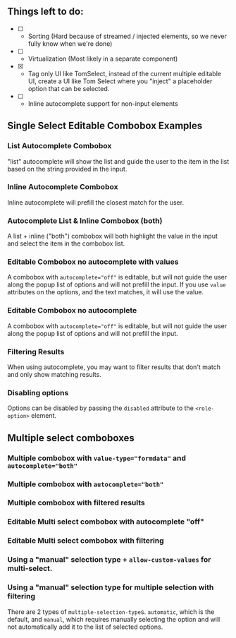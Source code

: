 ---
---

## Things left to do:

- [ ] - Sorting (Hard because of streamed / injected elements, so we never fully know when we're done)
- [ ] - Virtualization (Most likely in a separate component)
- [x] - Tag only UI like TomSelect, instead of the current multiple editable UI, create a UI like Tom Select where you "inject" a placeholder option that can be selected.
- [ ] - Inline autocomplete support for non-input elements

<role-combobox hidden></role-combobox>
<role-option hidden></role-option>

## Single Select Editable Combobox Examples

### List Autocomplete Combobox

"list" autocomplete will show the list and guide the user to the item in the list based
on the string provided in the input.

<light-preview preview-mode="shadow-dom" script-scope="shadow-dom">
  <template slot="code">
    <form>
      <role-combobox name="combobox" autocomplete="list">
        <input slot="trigger" value="blah">
        <div slot="options">
          <role-option>Capybara</role-option>
          <role-option>Rhino</role-option>
          <role-option>Badger mole</role-option>
          <role-option>Flamingo</role-option>
          <role-option>Tortoise</role-option>
          <role-option>Killer Whale</role-option>
          <role-option>Opossum</role-option>
          <role-option>Turtle</role-option>
          <role-option>Elephant</role-option>
          <role-option>Dove</role-option>
          <role-option>Sparrow</role-option>
          <role-option>Platypus</role-option>
          <role-option>Zebra</role-option>
          <role-option>Dog</role-option>
          <role-option>Cat</role-option>
          <role-option>Swan</role-option>
          <role-option>Goose</role-option>
        </div>
      </role-combobox>
      <br>
      <button type="reset">Reset</button>
    </form>
    <%= render DebugInfo.new("role-combobox") %>
  </template>
</light-preview>


### Inline Autocomplete Combobox

Inline autocomplete will prefill the closest match for the user.

<light-preview preview-mode="shadow-dom" script-scope="shadow-dom">
  <template slot="code">
    <form>
      <role-combobox name="combobox" autocomplete="inline">
        <input slot="trigger">
        <div slot="options">
          <role-option>Capybara</role-option>
          <role-option>Rhino</role-option>
          <role-option>Badger mole</role-option>
          <role-option>Flamingo</role-option>
          <role-option>Tortoise</role-option>
          <role-option>Killer Whale</role-option>
          <role-option>Opossum</role-option>
          <role-option>Turtle</role-option>
          <role-option>Elephant</role-option>
          <role-option>Dove</role-option>
          <role-option>Sparrow</role-option>
          <role-option>Platypus</role-option>
          <role-option>Zebra</role-option>
          <role-option>Dog</role-option>
          <role-option>Cat</role-option>
          <role-option>Swan</role-option>
          <role-option>Goose</role-option>
        </div>
      </role-combobox>
      <br>
      <button type="reset">Reset</button>
    </form>
    <%= render DebugInfo.new("role-combobox") %>
  </template>
</light-preview>

### Autocomplete List & Inline Combobox (both)

A list + inline ("both") combobox will both highlight the value in the input and select the item in the combobox list.


<light-preview preview-mode="shadow-dom" script-scope="shadow-dom">
  <template slot="code">
    <form>
      <role-combobox name="combobox" autocomplete="both">
        <input slot="trigger">
        <div slot="options">
          <role-option>Capybara</role-option>
          <role-option>Rhino</role-option>
          <role-option>Badger mole</role-option>
          <role-option>Flamingo</role-option>
          <role-option>Tortoise</role-option>
          <role-option>Killer Whale</role-option>
          <role-option>Opossum</role-option>
          <role-option>Turtle</role-option>
          <role-option>Elephant</role-option>
          <role-option>Dove</role-option>
          <role-option>Sparrow</role-option>
          <role-option>Platypus</role-option>
          <role-option>Zebra</role-option>
          <role-option>Dog</role-option>
          <role-option>Cat</role-option>
          <role-option>Swan</role-option>
          <role-option>Goose</role-option>
        </div>
      </role-combobox>
      <br>
      <button type="reset">Reset</button>
    </form>
    <%= render DebugInfo.new("role-combobox") %>
  </template>
</light-preview>

### Editable Combobox no autocomplete with values

A combobox with `autocomplete="off"` is editable, but will not guide the user along the popup list
of options and will not prefill the input. If you use `value` attributes on the options, and the text matches, it will use the value.

<light-preview preview-mode="shadow-dom" script-scope="shadow-dom">
  <template slot="code">
    <form>
      <role-combobox name="combobox" autocomplete="list">
        <input slot="trigger">
        <div slot="options">
          <role-option value="1">Option 1</role-option>
          <role-option value="2">Option 2</role-option>
          <role-option value="3">Option 3</role-option>
          <role-option value="4" selected>Option 4</role-option>
          <role-option value="5">Option 5</role-option>
          <role-option value="6">Option 6</role-option>
          <role-option value="7">Option 7</role-option>
          <role-option value="8">Option 8</role-option>
          <role-option value="9">Option 9</role-option>
          <role-option value="10">Option 10</role-option>
        </div>
      </role-combobox>
      <br>
      <button type="reset">Reset</button>
    </form>
    <%= render DebugInfo.new("role-combobox") %>
  </template>
</light-preview>

### Editable Combobox no autocomplete

A combobox with `autocomplete="off"` is editable, but will not guide the user along the popup list
of options and will not prefill the input.

<light-preview preview-mode="shadow-dom" script-scope="shadow-dom">
  <template slot="code">
    <form>
      <role-combobox name="combobox" autocomplete="off">
        <input slot="trigger">
        <div slot="options">
          <role-option>Capybara</role-option>
          <role-option>Rhino</role-option>
          <role-option>Badger mole</role-option>
          <role-option>Flamingo</role-option>
          <role-option>Tortoise</role-option>
          <role-option>Killer Whale</role-option>
          <role-option>Opossum</role-option>
          <role-option>Turtle</role-option>
          <role-option>Elephant</role-option>
          <role-option>Dove</role-option>
          <role-option>Sparrow</role-option>
          <role-option>Platypus</role-option>
          <role-option>Zebra</role-option>
          <role-option>Dog</role-option>
          <role-option>Cat</role-option>
          <role-option>Swan</role-option>
          <role-option>Goose</role-option>
        </div>
      </role-combobox>
      <br>
      <button type="reset">Reset</button>
    </form>
    <%= render DebugInfo.new("role-combobox") %>
  </template>
</light-preview>


### Filtering Results

When using autocomplete, you may want to filter results that don't match and only show matching results.

<light-preview preview-mode="shadow-dom" script-scope="shadow-dom">
  <template slot="code">
    <form>
      <role-combobox name="combobox" autocomplete="both" filter-results>
        <input slot="trigger">
        <div slot="options">
          <role-option>Capybara</role-option>
          <role-option>Rhino</role-option>
          <role-option>Badger mole</role-option>
          <role-option>Flamingo</role-option>
          <role-option>Tortoise</role-option>
          <role-option>Killer Whale</role-option>
          <role-option>Opossum</role-option>
          <role-option>Turtle</role-option>
          <role-option>Elephant</role-option>
          <role-option>Dove</role-option>
          <role-option>Sparrow</role-option>
          <role-option>Platypus</role-option>
          <role-option>Zebra</role-option>
          <role-option>Dog</role-option>
          <role-option>Cat</role-option>
          <role-option>Swan</role-option>
          <role-option>Goose</role-option>
        </div>
      </role-combobox>
      <br>
      <button type="reset">Reset</button>
    </form>
    <%= render DebugInfo.new("role-combobox") %>
  </template>
</light-preview>

### Disabling options

Options can be disabled by passing the `disabled` attribute to the `<role-option>` element.

<light-preview preview-mode="shadow-dom" script-scope="shadow-dom">
  <template slot="code">
    <form>
      <role-combobox name="combobox">
        <input slot="trigger">
        <div slot="options">
          <role-option disabled>Capybara</role-option>
          <role-option>Rhino</role-option>
          <role-option>Badger mole</role-option>
          <role-option disabled>Flamingo</role-option>
          <role-option>Tortoise</role-option>
          <role-option>Killer Whale</role-option>
          <role-option>Opossum</role-option>
          <role-option>Turtle</role-option>
          <role-option>Elephant</role-option>
          <role-option>Dove</role-option>
          <role-option disabled>Sparrow</role-option>
          <role-option>Platypus</role-option>
          <role-option>Zebra</role-option>
          <role-option>Dog</role-option>
          <role-option>Cat</role-option>
          <role-option>Swan</role-option>
          <role-option disabled>Goose</role-option>
        </div>
      </role-combobox>
      <br>
      <button type="reset">Reset</button>
    </form>
    <%= render DebugInfo.new("role-combobox") %>
  </template>
</light-preview>

## Multiple select comboboxes

### Multiple combobox with `value-type="formdata"` and `autocomplete="both"`

<light-preview preview-mode="shadow-dom" script-scope="shadow-dom">
  <template slot="code">
    <form>
      <label>
        <span>Editable multiple combobox with autocomplete of "both" with an value type of "formdata"</span>
        <br>
        <role-combobox multiple editable value-type="formdata" name="combobox">
          <input slot="trigger">
          <div slot="options">
            <role-option>Honeybadger</role-option>
            <role-option selected>Rhino</role-option>
            <role-option>Badger mole</role-option>
            <role-option>Flamingo</role-option>
            <role-option selected>Tortoise</role-option>
            <role-option>Killer Whale</role-option>
            <role-option>Opossum</role-option>
          </div>
        </role-combobox>
      </label>
      <br>
      <button type="reset">Reset</button>
    </form>
    <%= render DebugInfo.new("role-combobox") %>
  </template>
</light-preview>

### Multiple combobox with `autocomplete="both"`

<light-preview preview-mode="shadow-dom" script-scope="shadow-dom">
  <template slot="code">
    <form>
      <label>
        <span>Editable multiple combobox with autocomplete of "both"</span>
        <br>
        <role-combobox multiple autocomplete="both" name="combobox">
          <input slot="trigger">
          <div slot="options">
            <role-option>Honeybadger</role-option>
            <role-option selected>Rhino</role-option>
            <role-option>Badger mole</role-option>
            <role-option>Flamingo</role-option>
            <role-option selected>Tortoise</role-option>
            <role-option>Killer Whale</role-option>
            <role-option>Opossum</role-option>
          </div>
        </role-combobox>
      </label>
      <br>
      <button type="reset">Reset</button>
    </form>
    <%= render DebugInfo.new("role-combobox") %>
  </template>
</light-preview>

### Multiple combobox with filtered results

<light-preview preview-mode="shadow-dom" script-scope="shadow-dom">
  <template slot="code">
    <form>
      <role-combobox multiple name="combobox" autocomplete="both" filter-results>
        <input slot="trigger">
        <div slot="options">
          <role-option>Capybara</role-option>
          <role-option>Rhino</role-option>
          <role-option>Badger mole</role-option>
          <role-option>Flamingo</role-option>
          <role-option>Tortoise</role-option>
          <role-option selected>Killer Whale</role-option>
          <role-option>Opossum</role-option>
          <role-option>Turtle</role-option>
          <role-option>Elephant</role-option>
          <role-option>Dove</role-option>
          <role-option>Sparrow</role-option>
          <role-option>Platypus</role-option>
          <role-option>Zebra</role-option>
          <role-option>Dog</role-option>
          <role-option>Cat</role-option>
          <role-option>Swan</role-option>
          <role-option>Goose</role-option>
        </div>
      </role-combobox>
      <br>
      <button type="reset">Reset</button>
    </form>
    <%= render DebugInfo.new("role-combobox") %>
  </template>
</light-preview>


### Editable Multi select combobox with autocomplete "off"

<light-preview preview-mode="shadow-dom" script-scope="shadow-dom">
  <template slot="code">
    <form>
      <role-combobox multiple name="combobox" autocomplete="off">
        <input slot="trigger">
        <div slot="options">
          <role-option>Capybara</role-option>
          <role-option>Rhino</role-option>
          <role-option selected>Badger mole</role-option>
          <role-option selected>Flamingo</role-option>
          <role-option selected>Tortoise</role-option>
          <role-option>Killer Whale</role-option>
          <role-option>Opossum</role-option>
          <role-option>Turtle</role-option>
          <role-option>Elephant</role-option>
          <role-option>Dove</role-option>
          <role-option>Sparrow</role-option>
          <role-option>Platypus</role-option>
          <role-option>Zebra</role-option>
          <role-option>Dog</role-option>
          <role-option>Cat</role-option>
          <role-option>Swan</role-option>
          <role-option>Goose</role-option>
        </div>
      </role-combobox>
      <br>
      <button type="reset">Reset</button>
    </form>
    <%= render DebugInfo.new("role-combobox") %>
  </template>
</light-preview>

### Editable Multi select combobox with filtering

<light-preview preview-mode="shadow-dom" script-scope="shadow-dom">
  <template slot="code">
    <form>
      <role-combobox multiple name="combobox" autocomplete="both" filter-results>
        <input slot="trigger">
        <div slot="options">
          <role-option>Capybara</role-option>
          <role-option>Rhino</role-option>
          <role-option>Badger mole</role-option>
          <role-option>Flamingo</role-option>
          <role-option>Tortoise</role-option>
          <role-option>Killer Whale</role-option>
          <role-option>Opossum</role-option>
          <role-option>Turtle</role-option>
          <role-option>Elephant</role-option>
          <role-option>Dove</role-option>
          <role-option>Sparrow</role-option>
          <role-option>Platypus</role-option>
          <role-option>Zebra</role-option>
          <role-option>Dog</role-option>
          <role-option>Cat</role-option>
          <role-option>Swan</role-option>
          <role-option>Goose</role-option>
        </div>
      </role-combobox>
      <br>
      <button type="reset">Reset</button>
    </form>
    <%= render DebugInfo.new("role-combobox") %>
  </template>
</light-preview>

### Using a "manual" selection type + `allow-custom-values` for multi-select.

<light-preview preview-mode="shadow-dom" script-scope="shadow-dom">
  <template slot="code">
    <form>
      <role-combobox
        multiple
        multiple-selection-type="manual"
        allow-custom-values
        filter-results=""
        autocomplete="both"
        name="combobox"
      >
        <input slot="trigger">
        <div slot="options">
          <role-option>Capybara</role-option>
          <role-option>Rhino</role-option>
          <role-option>Badger mole</role-option>
          <role-option>Flamingo</role-option>
          <role-option>Tortoise</role-option>
          <role-option selected>Killer Whale</role-option>
          <role-option>Opossum</role-option>
          <role-option>Turtle</role-option>
          <role-option>Elephant</role-option>
          <role-option>Dove</role-option>
          <role-option>Sparrow</role-option>
          <role-option>Platypus</role-option>
          <role-option>Zebra</role-option>
          <role-option>Dog</role-option>
          <role-option>Cat</role-option>
          <role-option>Swan</role-option>
          <role-option>Goose</role-option>
        </div>
      </role-combobox>
      <br>
      <button type="reset">Reset</button>
    </form>
    <%= render DebugInfo.new("role-combobox") %>
  </template>
</light-preview>


### Using a "manual" selection type for multiple selection with filtering

There are 2 types of `multiple-selection-type`s. `automatic`, which is the default, and `manual`, which requires manually
selecting the option and will not automatically add it to the list of selected options.

<light-preview preview-mode="shadow-dom" script-scope="shadow-dom">
  <template slot="code">
    <form>
      <role-combobox multiple editable multiple-selection-type="manual" filter-results="" autocomplete="both" name="combobox">
        <input slot="trigger">
        <div slot="options">
          <role-option>Capybara</role-option>
          <role-option>Rhino</role-option>
          <role-option>Badger mole</role-option>
          <role-option>Flamingo</role-option>
          <role-option>Tortoise</role-option>
          <role-option selected>Killer Whale</role-option>
          <role-option>Opossum</role-option>
          <role-option>Turtle</role-option>
          <role-option>Elephant</role-option>
          <role-option>Dove</role-option>
          <role-option>Sparrow</role-option>
          <role-option>Platypus</role-option>
          <role-option>Zebra</role-option>
          <role-option>Dog</role-option>
          <role-option>Cat</role-option>
          <role-option>Swan</role-option>
          <role-option>Goose</role-option>
        </div>
      </role-combobox>
      <br>
      <button type="submit">Submit</button>
      <button type="reset">Reset</button>
    </form>
    <%= render DebugInfo.new("role-combobox") %>
  </template>
</light-preview>

